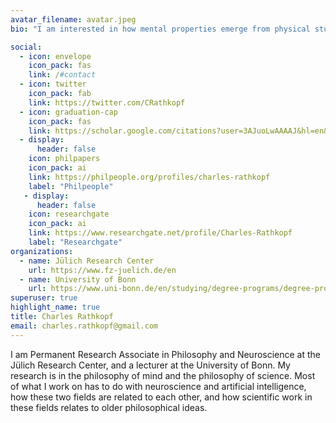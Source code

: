 ```yaml
---
avatar_filename: avatar.jpeg
bio: "I am interested in how mental properties emerge from physical stuff. "

social:
  - icon: envelope
    icon_pack: fas
    link: /#contact
  - icon: twitter
    icon_pack: fab
    link: https://twitter.com/CRathkopf
  - icon: graduation-cap
    icon_pack: fas
    link: https://scholar.google.com/citations?user=3AJuoLwAAAAJ&hl=en&oi=ao
  - display:
      header: false
    icon: philpapers
    icon_pack: ai
    link: https://philpeople.org/profiles/charles-rathkopf
    label: "Philpeople"
   - display:
      header: false
    icon: researchgate
    icon_pack: ai
    link: https://www.researchgate.net/profile/Charles-Rathkopf
    label: "Researchgate"
organizations:
  - name: Jülich Research Center
    url: https://www.fz-juelich.de/en
  - name: University of Bonn
    url: https://www.uni-bonn.de/en/studying/degree-programs/degree-programs-a-z/philosophy-bakf
superuser: true
highlight_name: true
title: Charles Rathkopf
email: charles.rathkopf@gmail.com
---
```

I am Permanent Research Associate in Philosophy and Neuroscience at the Jülich Research Center, and a lecturer at the University of Bonn. My research is in the philosophy of mind and the philosophy of science. Most of what I work on has to do with neuroscience and artificial intelligence, how these two fields are related to each other, and how scientific work in these fields relates to older philosophical ideas.
